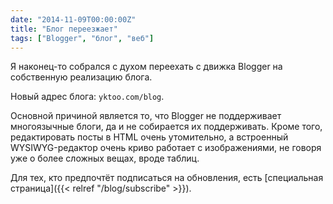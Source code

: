 ```yaml
---
date: "2014-11-09T00:00:00Z"
title: "Блог переезжает"
tags: ["Blogger", "блог", "веб"]
---
```


Я наконец-то собрался с духом переехать с движка Blogger на собственную реализацию блога.

Новый адрес блога: `yktoo.com/blog`.

Основной причиной является то, что Blogger не поддерживает многоязычные блоги, да и не собирается их поддерживать. Кроме того, редактировать посты в HTML очень утомительно, а встроенный WYSIWYG-редактор очень криво работает с изображениями, не говоря уже о более сложных вещах, вроде таблиц.

Для тех, кто предпочтёт подписаться на обновления, есть [специальная страница]({{< relref "/blog/subscribe" >}}).
